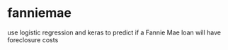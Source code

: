 # fanniemae
use logistic regression and keras to predict if a Fannie Mae loan will have foreclosure costs

